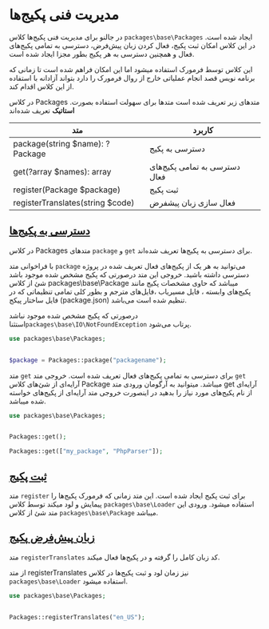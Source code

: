 # مدیریت فنی پکیج‌ها
در جالنو برای مدیریت فنی پکیج‌ها کلاس `packages\base\Packages` ایجاد شده است. 
در این کلاس امکان ثبت پکیج، فعال کردن زبان پیش‌فرض، دسترسی به تمامی پکیج‌های فعال و همچنین دسترسی به هر پکیج بطور مجزا ایجاد شده است.

این کلاس توسط فرمورک استفاده میشود اما این امکان فراهم شده است تا زمانی که برنامه نویس قصد انجام عملیاتی خارج از روال فرمورک را دارد بتواند آزادانه با استفاده از این کلاس اقدام کند.

در کلاس Packages .متدهای زیر تعریف شده است متدها برای سهولت استفاده بصورت **استاتیک** تعریف شده‌اند

|  متد  | کاربرد  |
|---------|-------|
| <span class="display-block ltr">package(string $name): ?Package</span> |  دسترسی به پکیج‌ |
| <span class="display-block ltr">get(?array $names): array</span> | دسترسی به تمامی پکیج‌های فعال |
| <span class="display-block ltr">register(Package $package)</span>  | ثبت پکیج  |
| <span class="display-block ltr">registerTranslates(string $code)</span> | فعال سازی زبان پیشفرض |

## [دسترسی به پکیج‌ها](#packages_access)
در کلاس Packages متد‌های `package` و `get` برای دسترسی به پکیج‌ها تعریف شده‌اند. 
 
با فراخوانی متد `package` می‌توانید به هر یک از پکیج‌های فعال تعریف شده در پروژه دسترسی داشته باشید. خروجی این متد درصورتی که پکیج مشخص شده موجود باشد شئ از کلاس packages\base\Package میباشد که حاوی مشخصات پکیج مانند پکیج‌های وابسته ، فایل مسیریاب ،فایل‌های مترجم و بطور کلی تمامی تنظیماتی که در فایل ساختار پیکج (package.json) تنظیم شده است می‌باشد.

درصورتی که پکیج مشخص شده موجود نباشد استثنا‌`packages\base\IO\NotFoundException` پرتاب می‌شود.

```php
use packages\base\Packages;


$package = Packages::package("packagename");
```

متد `get` برای دسترسی به تمامی پکیج‌های فعال تعریف شده است. خروجی متد `get` آرایه‌ای از شئ‌های کلاس Package میباشد. میتوانید به آرگومان ورودی متد get آرایه‌ای از نام پکیج‌های مورد نیاز را بدهید در اینصورت خروجی متد آرایه‌ای از پکیج‌های خواسته شده میباشد. 

```php
use packages\base\Packages;


Packages::get();

Packages::get(["my_package", "PhpParser"]);
```

## [ثبت پکیج](#register)
متد `register` برای ثبت پکیج ایجاد شده است.
این متد زمانی که فرمورک پکیج‌ها را پیمایش و لود میکند توسط کلاس `packages\base\Loader` استفاده میشود. 
ورودی این متد شئ از کلاس `packages\base\Package` میباشد. 


## [زبان پیش‌فرض پکیج](#registerTranslates)
متد `registerTranslates` کد زبان کامل را گرفته و در پکیج‌ها فعال میکند. 

از متد registerTranslates نیز زمان لود و ثبت پکیج‌ها در کلاس `packages\base\Loader` استفاده میشود.

```php
use packages\base\Packages;


Packages::registerTranslates("en_US");
```